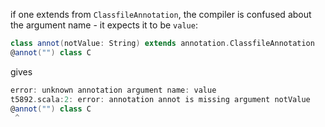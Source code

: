 if one extends from `ClassfileAnnotation`, the compiler is confused about the argument name - it expects it to be `value`:

```scala
class annot(notValue: String) extends annotation.ClassfileAnnotation
@annot("") class C
```

gives

```scala
error: unknown annotation argument name: value
t5892.scala:2: error: annotation annot is missing argument notValue
@annot("") class C
 ^
```
